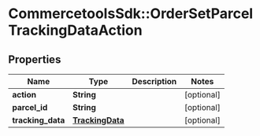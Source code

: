 # CommercetoolsSdk::OrderSetParcelTrackingDataAction

## Properties
Name | Type | Description | Notes
------------ | ------------- | ------------- | -------------
**action** | **String** |  | [optional] 
**parcel_id** | **String** |  | [optional] 
**tracking_data** | [**TrackingData**](TrackingData.md) |  | [optional] 

